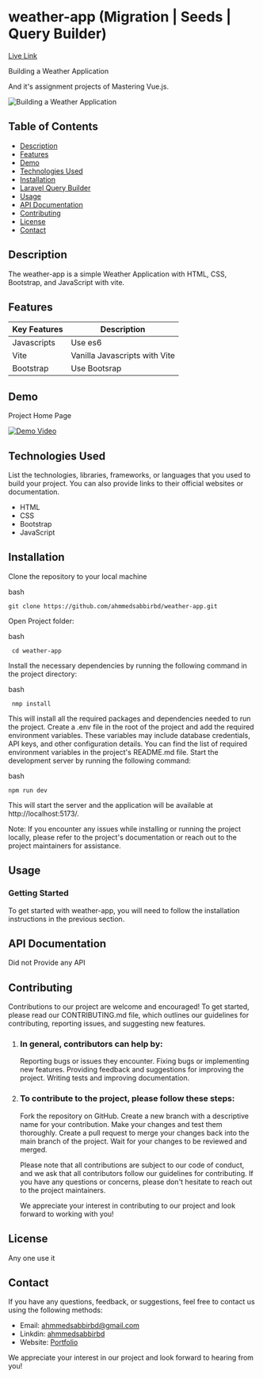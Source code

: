 # weather-app (Migration | Seeds | Query Builder)
[Live Link](https://weather-app-javascript-vite.netlify.app/)

Building a Weather Application

And it's assignment projects of Mastering Vue.js.

![Building a Weather Application](https://raw.githubusercontent.com/ahmmedsabbirbd/weather-app/main/public/documentation/wellcome.png)

## Table of Contents

- [Description](#description)
- [Features](#features)
- [Demo](#demo)
- [Technologies Used](#technologies-used)
- [Installation](#installation)
- [Laravel Query Builder](#Laravel-Query-Builder)
- [Usage](#usage)
- [API Documentation](#api-documentation)
- [Contributing](#contributing)
- [License](#license)
- [Contact](#contact)

## Description

The weather-app is a simple Weather Application with HTML, CSS, Bootstrap, and JavaScript with vite.

## Features
| Key Features                | Description                                                  |
| ---------------------------| ------------------------------------------------------------ | 
|  Javascripts  | Use es6 |
|  Vite         | Vanilla Javascripts with Vite |
|  Bootstrap    | Use Bootsrap |


## Demo
Project Home Page

[![Demo Video](https://raw.githubusercontent.com/ahmmedsabbirbd/weather-app/main/public/documentation/wellcome.png)](https://youtu.be/RYAh3rSyWHs)

## Technologies Used

List the technologies, libraries, frameworks, or languages that you used to build your project. You can also provide links to their official websites or documentation.

- HTML
- CSS
- Bootstrap
- JavaScript
## Installation

Clone the repository to your local machine

bash

    git clone https://github.com/ahmmedsabbirbd/weather-app.git

Open Project folder:

bash

     cd weather-app

Install the necessary dependencies by running the following command in the project directory:

bash

     nmp install

This will install all the required packages and dependencies needed to run the project.
Create a .env file in the root of the project and add the required environment variables. These variables may include database credentials, API keys, and other configuration details. You can find the list of required environment variables in the project's README.md file.
Start the development server by running the following command:

bash

    npm run dev

This will start the server and the application will be available at http://localhost:5173/.

Note: If you encounter any issues while installing or running the project locally, please refer to the project's documentation or reach out to the project maintainers for assistance.
## Usage

### Getting Started
To get started with weather-app, you will need to follow the installation instructions in the previous section.

## API Documentation
Did not Provide any API

## Contributing

Contributions to our project are welcome and encouraged! To get started, please read our CONTRIBUTING.md file, which outlines our guidelines for contributing, reporting issues, and suggesting new features.

1. ### In general, contributors can help by:
    Reporting bugs or issues they encounter.
    Fixing bugs or implementing new features.
    Providing feedback and suggestions for improving the project.
    Writing tests and improving documentation.

2. ### To contribute to the project, please follow these steps:
    Fork the repository on GitHub.
    Create a new branch with a descriptive name for your contribution.
    Make your changes and test them thoroughly.
    Create a pull request to merge your changes back into the main branch of the project.
    Wait for your changes to be reviewed and merged.

    Please note that all contributions are subject to our code of conduct, and we ask that all contributors follow our guidelines for contributing. If you have any questions or concerns, please don't hesitate to reach out to the project maintainers.

    We appreciate your interest in contributing to our project and look forward to working with you!

## License
Any one use it

## Contact

If you have any questions, feedback, or suggestions, feel free to contact us using the following methods:

- Email: ahmmedsabbirbd@gmail.com
- Linkdin: [ahmmedsabbirbd](https://www.linkedin.com/in/ahmmedsabbirbd/)
- Website: [Portfolio](https://sabbir-me.netlify.app)

We appreciate your interest in our project and look forward to hearing from you!